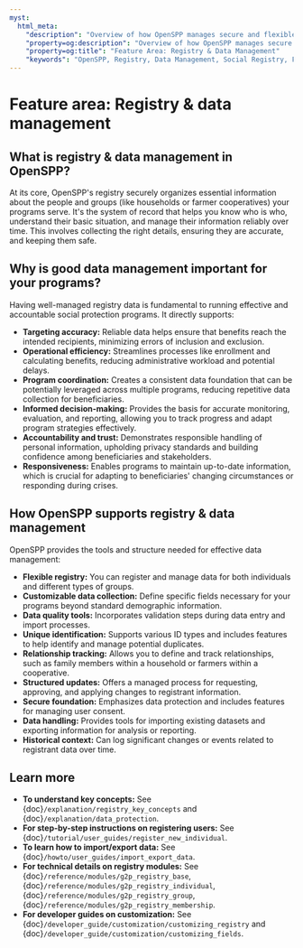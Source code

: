 ```yaml
---
myst:
  html_meta:
    "description": "Overview of how OpenSPP manages secure and flexible registry data for social protection programs, including individuals, groups, and data validation."
    "property=og:description": "Overview of how OpenSPP manages secure and flexible registry data for social protection programs, including individuals, groups, and data validation."
    "property=og:title": "Feature Area: Registry & Data Management"
    "keywords": "OpenSPP, Registry, Data Management, Social Registry, Farmer Registry, Data Protection, Beneficiary Management"
---
```


# Feature area: Registry & data management

## What is registry & data management in OpenSPP?

At its core, OpenSPP's registry securely organizes essential information about the people and groups (like households or farmer cooperatives) your programs serve. It's the system of record that helps you know who is who, understand their basic situation, and manage their information reliably over time. This involves collecting the right details, ensuring they are accurate, and keeping them safe.

## Why is good data management important for your programs?

Having well-managed registry data is fundamental to running effective and accountable social protection programs. It directly supports:

* **Targeting accuracy:** Reliable data helps ensure that benefits reach the intended recipients, minimizing errors of inclusion and exclusion.
* **Operational efficiency:** Streamlines processes like enrollment and calculating benefits, reducing administrative workload and potential delays.
* **Program coordination:** Creates a consistent data foundation that can be potentially leveraged across multiple programs, reducing repetitive data collection for beneficiaries.
* **Informed decision-making:** Provides the basis for accurate monitoring, evaluation, and reporting, allowing you to track progress and adapt program strategies effectively.
* **Accountability and trust:** Demonstrates responsible handling of personal information, upholding privacy standards and building confidence among beneficiaries and stakeholders.
* **Responsiveness:** Enables programs to maintain up-to-date information, which is crucial for adapting to beneficiaries' changing circumstances or responding during crises.

## How OpenSPP supports registry & data management

OpenSPP provides the tools and structure needed for effective data management:

* **Flexible registry:** You can register and manage data for both individuals and different types of groups.
* **Customizable data collection:** Define specific fields necessary for your programs beyond standard demographic information.
* **Data quality tools:** Incorporates validation steps during data entry and import processes.
* **Unique identification:** Supports various ID types and includes features to help identify and manage potential duplicates.
* **Relationship tracking:** Allows you to define and track relationships, such as family members within a household or farmers within a cooperative.
* **Structured updates:** Offers a managed process for requesting, approving, and applying changes to registrant information.
* **Secure foundation:** Emphasizes data protection and includes features for managing user consent.
* **Data handling:** Provides tools for importing existing datasets and exporting information for analysis or reporting.
* **Historical context:** Can log significant changes or events related to registrant data over time.

## Learn more

* **To understand key concepts:** See {doc}`/explanation/registry_key_concepts` and {doc}`/explanation/data_protection`.
* **For step-by-step instructions on registering users:** See {doc}`/tutorial/user_guides/register_new_individual`.
* **To learn how to import/export data:** See {doc}`/howto/user_guides/import_export_data`.
* **For technical details on registry modules:** See {doc}`/reference/modules/g2p_registry_base`, {doc}`/reference/modules/g2p_registry_individual`, {doc}`/reference/modules/g2p_registry_group`, {doc}`/reference/modules/g2p_registry_membership`.
* **For developer guides on customization:** See {doc}`/developer_guide/customization/customizing_registry` and {doc}`/developer_guide/customization/customizing_fields`.